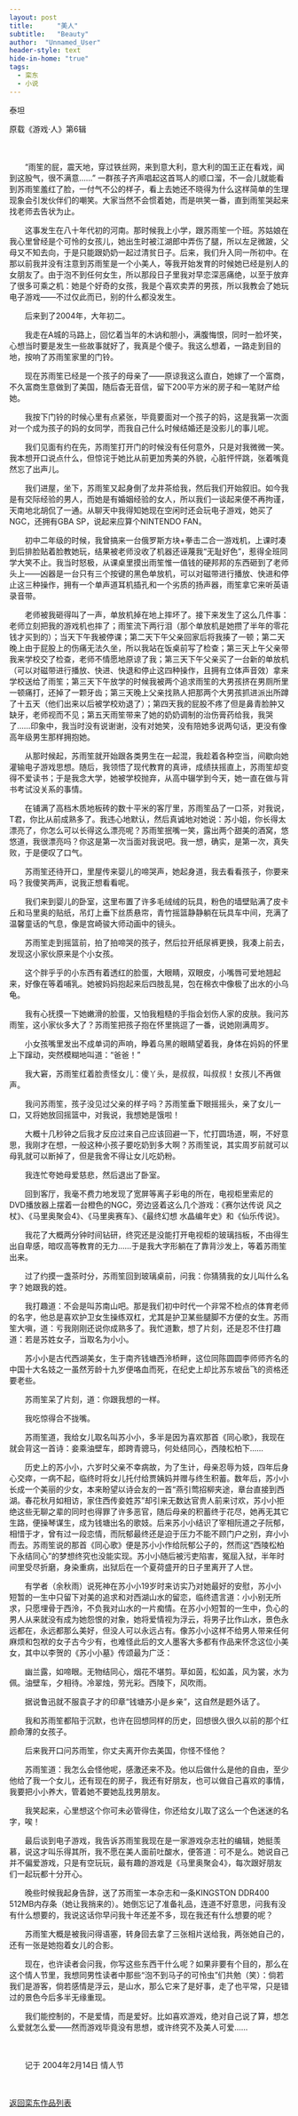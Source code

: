 ```yaml
---
layout: post
title:      "美人"
subtitle:   "Beauty"
author:  "Unnamed_User"
header-style: text
hide-in-home: "true"
tags:
  - 栾东
  - 小说
---
```


泰坦

原载《游戏·人》第6辑

　　

　　“雨笙的屁，震天地，穿过铁丝网，来到意大利，意大利的国王正在看戏，闻到这股气，很不满意……” 一群孩子齐声唱起这首骂人的顺口溜，不一会儿就能看到苏雨笙羞红了脸，一付气不公的样子，看上去她还不晓得为什么这样简单的生理现象会引发伙伴们的嘲笑。大家当然不会惯着她，而是哄笑一番，直到雨笙哭起来找老师去告状为止。

　　这事发生在八十年代初的河南。那时候我上小学，跟苏雨笙一个班。苏姑娘在我心里曾经是个可怜的女孩儿，她出生时被江湖郎中弄伤了腿，所以左足微跛，父母又不知去向，于是只能跟奶奶一起过清贫日子。后来，我们升入同一所初中。在那以前我并没有注意到苏雨笙是一个小美人，等我开始发育的时候她已经是别人的女朋友了。由于泡不到任何女生，所以那段日子里我对早恋深恶痛绝，以至于放弃了很多可乘之机：她是个好奇的女孩，我是个喜欢卖弄的男孩，所以我教会了她玩电子游戏——不过仅此而已，别的什么都没发生。

　　后来到了2004年，大年初二。

　　我走在A城的马路上，回忆着当年的木讷和胆小，满腹悔恨，同时一脸坏笑，心想当时要是发生一些故事就好了，我真是个傻子。我这么想着，一路走到目的地，按响了苏雨笙家里的门铃。

　　现在苏雨笙已经是一个孩子的母亲了——原谅我这么直白，她嫁了一个富商，不久富商生意做到了美国，随后杳无音信，留下200平方米的房子和一笔财产给她。

　　我按下门铃的时候心里有点紧张，毕竟要面对一个孩子的妈，这是我第一次面对一个成为孩子的妈的女同学，而我自己什么时候结婚还是没影儿的事儿呢。

　　我们见面有约在先，苏雨笙打开门的时候没有任何意外，只是对我微微一笑。我本想开口说点什么，但惊诧于她比从前更加秀美的外貌，心脏怦怦跳，张着嘴竟然忘了出声儿。

　　我们进屋，坐下，苏雨笙又起身倒了龙井茶给我，然后我们开始叙旧。如今我是有交际经验的男人，而她是有婚姻经验的女人，所以我们一谈起来便不再拘谨，天南地北胡侃了一通。从聊天中我得知她现在空闲时还会玩电子游戏，她买了NGC，还拥有GBA SP，说起来应算个NINTENDO FAN。

　　初中二年级的时候，我曾搞来一台俄罗斯方块+拳击二合一游戏机，上课时凑到后排脸贴着脸教她玩，结果被老师没收了机器还诬蔑我“无耻好色”，惹得全班同学大笑不止。我当时怒极，从课桌里摸出雨笙惟一值钱的硬邦邦的东西砸到了老师头上——凶器是一台只有三个按键的黑色单放机，可以对磁带进行播放、快进和停止这三种操作，拥有一个单声道耳机插孔和一个劣质的扬声器，雨笙拿它来听英语录音带。

　　老师被我砸得叫了一声，单放机掉在地上摔坏了。接下来发生了这么几件事：老师立刻把我的游戏机也摔了；雨笙流下两行泪（那个单放机是她攒了半年的零花钱才买到的）；当天下午我被停课；第二天下午父亲回家后将我揍了一顿；第二天晚上由于屁股上的伤痛无法久坐，所以我站在饭桌前写了检查；第三天上午父亲带我来学校交了检查，老师不情愿地原谅了我；第三天下午父亲买了一台新的单放机（可以对磁带进行播放、快进、快退和停止这四种操作，且拥有立体声音效）拿来学校送给了雨笙；第三天下午放学的时候我被两个追求雨笙的大男孩挤在男厕所里一顿痛打，还掉了一颗牙齿；第三天晚上父亲找熟人把那两个大男孩抓进派出所蹲了十五天（他们出来以后被学校劝退了）；第四天我的屁股不疼了但是鼻青脸肿又缺牙，老师视而不见；第五天雨笙带来了她的奶奶调制的治伤膏药给我，我哭了……印象中，我当时没有说谢谢，没有对她笑，没有陪她多说两句话，更没有像高年级男生那样拥抱她。

　　从那时候起，苏雨笙就开始跟各类男生在一起混，我趁着各种空当，间歇向她灌输电子游戏思想。随后，我领悟了现代教育的真谛，成绩扶摇直上，苏雨笙却变得不爱读书；于是我念大学，她被学校抛弃，从高中辍学到今天，她一直在做与背书考试没关系的事情。

　　在铺满了高档木质地板砖的数十平米的客厅里，苏雨笙品了一口茶，对我说，T君，你比从前成熟多了。我违心地默认，然后真诚地对她说：苏小姐，你长得太漂亮了，你怎么可以长得这么漂亮呢？苏雨笙抿嘴一笑，露出两个甜美的酒窝，悠悠道，我很漂亮吗？你这是第一次当面对我说吧。我一想，确实，是第一次，真失败，于是便叹了口气。

　　苏雨笙还待开口，里屋传来婴儿的啼哭声，她起身道，我去看看孩子，你要来吗？我傻笑两声，说我正想看看呢。

　　我们来到婴儿的卧室，这里布置了许多毛绒绒的玩具，粉色的墙壁贴满了皮卡丘和马里奥的贴纸，吊灯上垂下丝质悬帘，青竹摇篮静静躺在玩具车中间，充满了温馨童话的气息，像是宫崎骏大师动画中的镜头。

　　苏雨笙走到摇篮前，拍了拍啼哭的孩子，然后拉开纸尿裤更换，我凑上前去，发现这小家伙原来是个小女孩。

　　这个胖乎乎的小东西有着透红的脸蛋，大眼睛，双眼皮，小嘴唇可爱地翘起来，好像在等着哺乳。她被妈妈抱起来后四肢乱晃，包在棉衣中像极了出水的小乌龟。

　　我有心抚摸一下她嫩滑的脸蛋，又怕我粗糙的手指会划伤人家的皮肤。我问苏雨笙，这小家伙多大了？苏雨笙把孩子抱在怀里挑逗了一番，说她刚满周岁。

　　小女孩嘴里发出不成单词的声响，睁着乌黑的眼睛望着我，身体在妈妈的怀里上下蹿动，突然模糊地叫道：“爸爸！”

　　我大窘，苏雨笙红着脸责怪女儿：傻丫头，是叔叔，叫叔叔！女孩儿不再做声。

　　我问苏雨笙，孩子没见过父亲的样子吗？苏雨笙垂下眼摇摇头，亲了女儿一口，又将她放回摇篮中，对我说，我想她是饿啦！

　　大概十几秒钟之后我才反应过来自己应该回避一下，忙打圆场道，啊，不好意思，我刚才在想，一般这种小孩子要吃奶到多大啊？苏雨笙说，其实周岁前就可以母乳就可以断掉了，但是我舍不得让女儿吃奶粉。

　　我连忙夸她母爱慈悲，然后退出了卧室。

　　回到客厅，我毫不费力地发现了宽屏等离子彩电的所在，电视柜里索尼的DVD播放器上摆着一台橙色的NGC，旁边竖着这么几个游戏：《赛尔达传说 风之杖》、《马里奥聚会4》、《马里奥赛车》、《最终幻想 水晶编年史》和《仙乐传说》。

　　我花了大概两分钟时间钻研，终究还是没能打开电视柜的玻璃挡板，不由得生出自卑感，暗叹高等教育的无力……于是我大字形躺在了靠背沙发上，等着苏雨笙出来。

　　过了约摸一盏茶时分，苏雨笙回到玻璃桌前，问我：你猜猜我的女儿叫什么名字？她跟我的姓。

　　我打趣道：不会是叫苏南山吧。那是我们初中时代一个非常不检点的体育老师的名字，他总是喜欢护卫女生操练双杠，尤其是护卫某些腿脚不方便的女生。苏雨笙大嗔，道：亏我刚刚还说你成熟多了。我忙道歉，想了片刻，还是忍不住打趣道：若是苏姓女子，当取名为小小。

　　苏小小是古代西湖美女，生于南齐钱塘西泠桥畔，这位同陈圆圆李师师齐名的中国十大名妓之一虽然芳龄十九岁便咯血而死，在纪史上却比苏东坡岳飞的资格还要老些。

　　苏雨笙呆了片刻，道：你跟我想的一样。

　　我吃惊得合不拢嘴。

　　苏雨笙道，我给女儿取名叫苏小小，多半是因为喜欢那首《同心歌》，我现在就会背这一首诗：妾乘油壁车，郎跨青骢马，何处结同心，西陵松柏下……

　　历史上的苏小小，六岁时父亲不幸病故，为了生计，母亲忍辱为妓，四年后身心交瘁，一病不起，临终时将女儿托付给贾姨妈并赠与终生积蓄。数年后，苏小小长成一个美丽的少女，本来盼望以诗会友的一首“燕引莺招柳夹途，章台直接到西湖。春花秋月如相访，家住西传妾姓苏”却引来无数达官贵人前来讨欢，苏小小拒绝这些无聊之辈的同时也得罪了许多恶官，随后母亲的积蓄终于花尽，她再无其它生路，便操琴谋生，成为钱塘出名的歌妓。后来苏小小结识了宰相阮道之子阮郁，相惜于才，曾有过一段恋情，而阮郁最终还是迫于压力不能不顾门户之别，弃小小而去。苏雨笙说的那首《同心歌》便是苏小小作给阮郁公子的，然而这“西陵松柏下永结同心”的梦想终究也没能实现。苏小小随后被污吏陷害，冤屈入狱，半年时间里受尽折磨，身染重病，出狱后在一个夏荷盛开的日子里离开了人世。

　　有学者（余秋雨）说死神在苏小小19岁时来访实乃对她最好的安慰，苏小小短暂的一生中只留下对美的追求和对西湖山水的留恋，临终遗言道：小小别无所求，只愿埋骨于西泠，不负我对山水的一片痴情。在苏小小短暂的一生中，负心的男人从来就没有成为她怨恨的对象，她将爱情视为浮云，将男子比作山水，景色永远都在，永远都那么美好，但没人可以永远占有。像苏小小这样不给男人带来任何麻烦和包袱的女子古今少有，也难怪此后的文人墨客大多都有作品来怀念这位小美女，其中以李贺的《苏小小墓》传颂最为广泛：

　　幽兰露，如啼眼。无物结同心，烟花不堪剪。草如茵，松如盖，风为裳，水为佩。油壁车，夕相待。冷翠烛，劳光彩。西陵下，风吹雨。

　　据说鲁迅就不服袁子才的印章“钱塘苏小是乡亲”，这自然是题外话了。

　　我和苏雨笙都陷于沉默，也许在回想同样的历史，回想很久很久以前的那个红颜命薄的女孩子。

　　后来我开口问苏雨笙，你丈夫离开你去美国，你怪不怪他？

　　苏雨笙道：我怎么会怪他呢，感激还来不及。他以后做什么是他的自由，至少他给了我一个女儿，还有现在的房子，我还有好朋友，也可以做自己喜欢的事情，我要把小小养大，管着她不要她乱找男朋友。

　　我笑起来，心里想这个你可未必管得住，你还给女儿取了这么一个色迷迷的名字，唉！

　　最后谈到电子游戏，我告诉苏雨笙我现在是一家游戏杂志社的编辑，她挺羡慕，说这才叫乐得其所，我不愿在美人面前吐酸水，便答道：可不是么。她说自己并不偏爱游戏，只是有空玩玩，最有趣的游戏是《马里奥聚会4》，每次跟好朋友们一起玩都十分开心。

　　晚些时候我起身告辞，送了苏雨笙一本杂志和一条KINGSTON DDR400 512MB内存条（她让我捎来的）。她倒忘记了准备礼品，连道不好意思，问我有没有什么想要的，我说这话你早问我十年还差不多，现在我还有什么想要的呢？

　　苏雨笙大概是被我问得语塞，转身回去拿了三张相片送给我，两张她自己的，还有一张是她抱着女儿的合影。

　　现在，也许读者会问我，你写这些东西干什么呢？如果非要有个目的，那么在这个情人节里，我想同男性读者中那些“泡不到马子的可怜虫”们共勉（笑）：倘若我们是游客，倘若感情是浮云，是山水，那么它来了是好事，走了也平常，只是错过的景色今后多半无缘重现。

　　我们能控制的，不是爱情，而是爱好。比如喜欢游戏，绝对自己说了算，想怎么爱就怎么爱——然而游戏毕竟没有思想，或许终究不及美人可爱……

　　　　

　　记于 2004年2月14日 情人节

　　

[返回栾东作品列表](/hikaru)

　　
